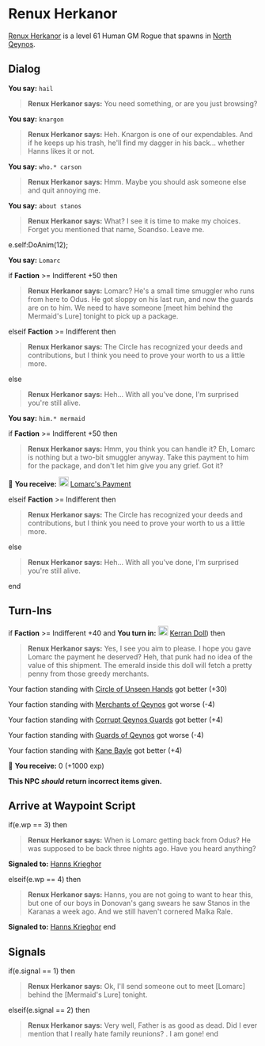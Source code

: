 # Renux Herkanor



[Renux Herkanor](/npc/2033) is a level 61 Human GM Rogue that spawns in [North Qeynos](/zone/2).



## Dialog

**You say:** `hail`



>**Renux Herkanor says:** You need something, or are you just browsing?

**You say:** `knargon`



>**Renux Herkanor says:** Heh. Knargon is one of our expendables. And if he keeps up his trash, he'll find my dagger in his back...  whether Hanns likes it or not.

**You say:** `who.* carson`



>**Renux Herkanor says:** Hmm. Maybe you should ask someone else and quit annoying me.

**You say:** `about stanos`



>**Renux Herkanor says:** What? <she looks shaken> I see it is time to make my choices. Forget you mentioned that name, Soandso. Leave me.


e.self:DoAnim(12);

**You say:** `Lomarc`



if **Faction** >= Indifferent +50 then 



>**Renux Herkanor says:** Lomarc? He's a small time smuggler who runs from here to Odus. He got sloppy on his last run, and now the guards are on to him. We need to have someone [meet him behind the Mermaid's Lure] tonight to pick up a package.


elseif **Faction** >= Indifferent then



>**Renux Herkanor says:** The Circle has recognized your deeds and contributions, but I think you need to prove your worth to us a little more.


else



>**Renux Herkanor says:** Heh...  With all you've done, I'm surprised you're still alive.





**You say:** `him.* mermaid`



if **Faction** >= Indifferent +50 then



>**Renux Herkanor says:** Hmm, you think you can handle it? Eh, Lomarc is nothing but a two-bit smuggler anyway. Take this payment to him for the package, and don't let him give you any grief. Got it?



 &#127873; **You receive:**  <img style="background:url(/static/icons/blank_slot.gif);width:20px;height:20px;" src="/static/icons/item_504.png" alt="" /> <a
                                href="/item/18793" data-url="18793" class="tooltip-link link">Lomarc's Payment</a>


elseif **Faction** >= Indifferent then



>**Renux Herkanor says:** The Circle has recognized your deeds and contributions, but I think you need to prove your worth to us a little more.


else



>**Renux Herkanor says:** Heh...  With all you've done, I'm surprised you're still alive.




end



## Turn-Ins



if **Faction** >= Indifferent +40 and  **You turn in:** <img style="background:url(/static/icons/blank_slot.gif);width:20px;height:20px;" src="/static/icons/item_720.png" alt="" /> <a
                                href="/item/13716" data-url="13716" class="tooltip-link link">Kerran Doll</a>) then 


>**Renux Herkanor says:** Yes, I see you aim to please. I hope you gave Lomarc the payment he deserved? Heh, that punk had no idea of the value of this shipment. The emerald inside this doll will fetch a pretty penny from those greedy merchants.





Your faction standing with [Circle of Unseen Hands](/faction/223) got better (<span class='text-success'>+30</span>)




Your faction standing with [Merchants of Qeynos](/faction/291) got worse (<span class='text-danger'>-4</span>)



Your faction standing with [Corrupt Qeynos Guards](/faction/230) got better (<span class='text-success'>+4</span>)




Your faction standing with [Guards of Qeynos](/faction/262) got worse (<span class='text-danger'>-4</span>)



Your faction standing with [Kane Bayle](/faction/273) got better (<span class='text-success'>+4</span>)




 &#127873; **You receive:** 0 (+1000 exp)

 

**This NPC *should* return incorrect items given.**



## Arrive at Waypoint Script

if(e.wp == 3) then


>**Renux Herkanor says:** When is Lomarc getting back from Odus? He was supposed to be back three nights ago. Have you heard anything?


**Signaled to:**  [Hanns Krieghor](/npc/2074)

elseif(e.wp == 4) then


>**Renux Herkanor says:** Hanns, you are not going to want to hear this, but one of our boys in Donovan's gang swears he saw Stanos in the Karanas a week ago. And we still haven't cornered Malka Rale.


**Signaled to:**  [Hanns Krieghor](/npc/2074)
end



## Signals

if(e.signal == 1) then


>**Renux Herkanor says:** Ok, I'll send someone out to meet [Lomarc] behind the [Mermaid's Lure] tonight.

elseif(e.signal == 2) then


>**Renux Herkanor says:** Very well, Father is as good as dead. Did I ever mention that I really hate family reunions? <chuckle>. I am gone!
end


